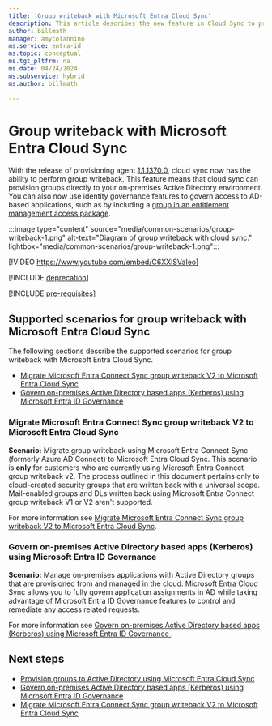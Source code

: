 ```yaml
---
title: 'Group writeback with Microsoft Entra Cloud Sync'
description: This article describes the new feature in Cloud Sync to provision and writeback groups to on-premises AD.
author: billmath
manager: amycolannino
ms.service: entra-id
ms.topic: conceptual
ms.tgt_pltfrm: na
ms.date: 04/24/2024
ms.subservice: hybrid
ms.author: billmath

---
```


# Group writeback with Microsoft Entra Cloud Sync

With the release of provisioning agent [1.1.1370.0](cloud-sync/reference-version-history.md#1113700), cloud sync now has the ability to perform group writeback. This feature means that cloud sync can provision groups directly to your on-premises Active Directory environment. You can also now use identity governance features to govern access to AD-based applications, such as by including a [group in an entitlement management access package](../../id-governance/entitlement-management-group-writeback.md).

 :::image type="content" source="media/common-scenarios/group-writeback-1.png" alt-text="Diagram of group writeback with cloud sync." lightbox="media/common-scenarios/group-writeback-1.png":::

[!VIDEO https://www.youtube.com/embed/C6XXlSVaIeo]

[!INCLUDE [deprecation](~/includes/gwb-v2-deprecation.md)]



[!INCLUDE [pre-requisites](includes/gpad-prereqs.md)]




## Supported scenarios for group writeback with Microsoft Entra Cloud Sync
The following sections describe the supported scenarios for group writeback with Microsoft Entra Cloud Sync.

- [Migrate Microsoft Entra Connect Sync group writeback V2 to Microsoft Entra Cloud Sync](#migrate-microsoft-entra-connect-sync-group-writeback-v2-to-microsoft-entra-cloud-sync)
- [Govern on-premises Active Directory based apps (Kerberos) using Microsoft Entra ID Governance](#govern-on-premises-active-directory-based-apps-kerberos-using-microsoft-entra-id-governance)

###  Migrate Microsoft Entra Connect Sync group writeback V2 to Microsoft Entra Cloud Sync

**Scenario:**  Migrate group writeback using Microsoft Entra Connect Sync (formerly Azure AD Connect) to Microsoft Entra Cloud Sync. This scenario is **only** for customers who are currently using Microsoft Entra Connect group writeback v2. The process outlined in this document pertains only to cloud-created security groups that are written back with a universal scope. Mail-enabled groups and DLs written back using Microsoft Entra Connect group writeback V1 or V2 aren't supported.

For more information see [Migrate Microsoft Entra Connect Sync group writeback V2 to Microsoft Entra Cloud Sync](cloud-sync/migrate-group-writeback.md).

### Govern on-premises Active Directory based apps (Kerberos) using Microsoft Entra ID Governance 

**Scenario:**  Manage on-premises applications with Active Directory groups that are provisioned from and managed in the cloud. Microsoft Entra Cloud Sync allows you to fully govern application assignments in AD while taking advantage of Microsoft Entra ID Governance features to control and remediate any access related requests. 

For more information see [Govern on-premises Active Directory based apps (Kerberos) using Microsoft Entra ID Governance ](cloud-sync/govern-on-premises-groups.md).


## Next steps
- [Provision groups to Active Directory using Microsoft Entra Cloud Sync](cloud-sync/how-to-configure-entra-to-active-directory.md)
- [Govern on-premises Active Directory based apps (Kerberos) using Microsoft Entra ID Governance](cloud-sync/govern-on-premises-groups.md)
- [Migrate Microsoft Entra Connect Sync group writeback V2 to Microsoft Entra Cloud Sync](cloud-sync/migrate-group-writeback.md)
